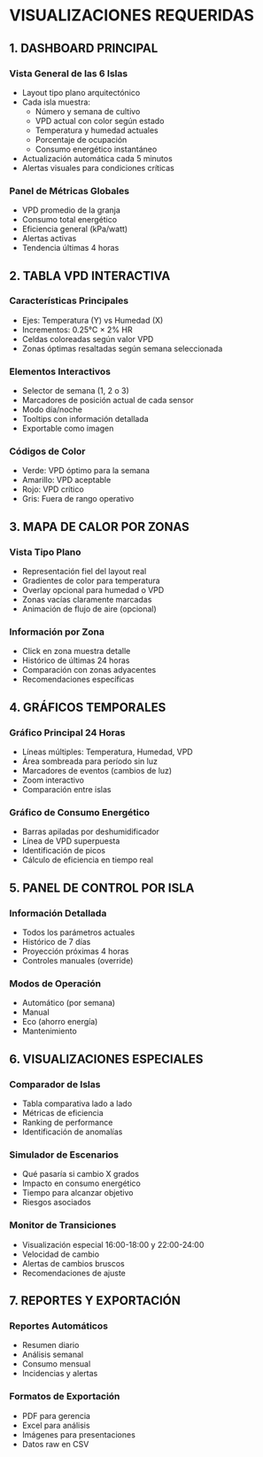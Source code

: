 # VISUALIZACIONES REQUERIDAS

## 1. DASHBOARD PRINCIPAL

### Vista General de las 6 Islas
- Layout tipo plano arquitectónico
- Cada isla muestra:
  - Número y semana de cultivo
  - VPD actual con color según estado
  - Temperatura y humedad actuales
  - Porcentaje de ocupación
  - Consumo energético instantáneo
- Actualización automática cada 5 minutos
- Alertas visuales para condiciones críticas

### Panel de Métricas Globales
- VPD promedio de la granja
- Consumo total energético
- Eficiencia general (kPa/watt)
- Alertas activas
- Tendencia últimas 4 horas

## 2. TABLA VPD INTERACTIVA

### Características Principales
- Ejes: Temperatura (Y) vs Humedad (X)
- Incrementos: 0.25°C × 2% HR
- Celdas coloreadas según valor VPD
- Zonas óptimas resaltadas según semana seleccionada

### Elementos Interactivos
- Selector de semana (1, 2 o 3)
- Marcadores de posición actual de cada sensor
- Modo día/noche
- Tooltips con información detallada
- Exportable como imagen

### Códigos de Color
- Verde: VPD óptimo para la semana
- Amarillo: VPD aceptable
- Rojo: VPD crítico
- Gris: Fuera de rango operativo

## 3. MAPA DE CALOR POR ZONAS

### Vista Tipo Plano
- Representación fiel del layout real
- Gradientes de color para temperatura
- Overlay opcional para humedad o VPD
- Zonas vacías claramente marcadas
- Animación de flujo de aire (opcional)

### Información por Zona
- Click en zona muestra detalle
- Histórico de últimas 24 horas
- Comparación con zonas adyacentes
- Recomendaciones específicas

## 4. GRÁFICOS TEMPORALES

### Gráfico Principal 24 Horas
- Líneas múltiples: Temperatura, Humedad, VPD
- Área sombreada para período sin luz
- Marcadores de eventos (cambios de luz)
- Zoom interactivo
- Comparación entre islas

### Gráfico de Consumo Energético
- Barras apiladas por deshumidificador
- Línea de VPD superpuesta
- Identificación de picos
- Cálculo de eficiencia en tiempo real

## 5. PANEL DE CONTROL POR ISLA

### Información Detallada
- Todos los parámetros actuales
- Histórico de 7 días
- Proyección próximas 4 horas
- Controles manuales (override)

### Modos de Operación
- Automático (por semana)
- Manual
- Eco (ahorro energía)
- Mantenimiento

## 6. VISUALIZACIONES ESPECIALES

### Comparador de Islas
- Tabla comparativa lado a lado
- Métricas de eficiencia
- Ranking de performance
- Identificación de anomalías

### Simulador de Escenarios
- Qué pasaría si cambio X grados
- Impacto en consumo energético
- Tiempo para alcanzar objetivo
- Riesgos asociados

### Monitor de Transiciones
- Visualización especial 16:00-18:00 y 22:00-24:00
- Velocidad de cambio
- Alertas de cambios bruscos
- Recomendaciones de ajuste

## 7. REPORTES Y EXPORTACIÓN

### Reportes Automáticos
- Resumen diario
- Análisis semanal
- Consumo mensual
- Incidencias y alertas

### Formatos de Exportación
- PDF para gerencia
- Excel para análisis
- Imágenes para presentaciones
- Datos raw en CSV